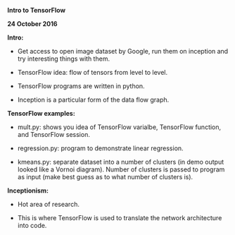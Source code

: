 **Intro to TensorFlow**

**24 October 2016**

**Intro:**

* Get access to open image dataset by Google, run them on inception and try interesting things with them.

* TensorFlow idea: flow of tensors from level to level.

* TensorFlow programs are written in python.

* Inception is a particular form of the data flow graph.

**TensorFlow examples:**

* mult.py: shows you idea of TensorFlow varialbe, TensorFlow function, and TensorFlow session.

* regression.py: program to demonstrate linear regression.

* kmeans.py: separate dataset into a number of clusters (in demo output looked like a Vornoi diagram). Number of clusters is passed to program as input (make best guess as to what number of clusters is).

**Inceptionism:**

* Hot area of research.

* This is where TensorFlow is used to translate the network architecture into code.

